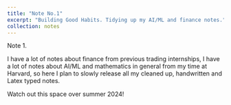 ```yaml
---
title: "Note No.1"
excerpt: "Building Good Habits. Tidying up my AI/ML and finance notes."
collection: notes
---
```


Note 1. 

I have a lot of notes about finance from previous trading internships, I have a lot of notes about AI/ML and mathematics in general from my time at Harvard, so here I plan to slowly release all my cleaned up, handwritten and Latex typed notes.

Watch out this space over summer 2024!